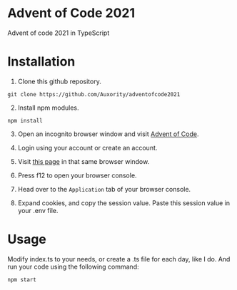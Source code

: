 # Advent of Code 2021
Advent of code 2021 in TypeScript

# Installation
1. Clone this github repository.
```
git clone https://github.com/Auxority/adventofcode2021
```

2. Install npm modules.
```
npm install
```

3. Open an incognito browser window and visit [Advent of Code](https://adventofcode.com).

4. Login using your account or create an account.

5. Visit [this page](https://adventofcode.com/2021/day/1/input) in that same browser window.

6. Press f12 to open your browser console.

7. Head over to the `Application` tab of your browser console.

8. Expand cookies, and copy the session value. Paste this session value in your .env file.

# Usage
Modify index.ts to your needs, or create a .ts file for each day, like I do.
And run your code using the following command:
```
npm start
```
